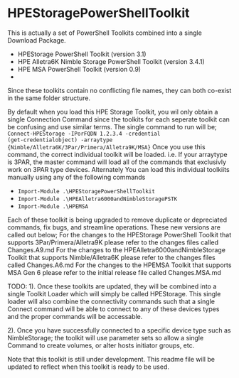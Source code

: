 # HPEStoragePowerShellToolkit
This is actually a set of PowerShell Toolkits combined into a single Download Package.
 * HPEStorage PowerShell Toolkit (version 3.1)
 * HPE Alletra6K Nimble Storage PowerShell Toolkit (version 3.4.1)
 * HPE MSA PowerShell Toolkit (version 0.9)
 * 
Since these toolkits contain no conflicting file names, they can both co-exist in the same folder structure. 

By default when you load this HPE Storage Toolkit, you wil only obtain a single Connection Command since the toolkits for 
each seperate toolkit can be confusing and use similar terms. The single command to run will be;
<code> Connect-HPEStorage -IPorFQDN 1.2.3.4 -credential (get-credentialobject) -arraytype {Nimble/Alletra6K/3Par/Primera/Alletra9K/MSA}</code>
Once you use this command, the correct individual toolkit will be loaded. i.e. If your arraytype is 3PAR, the master command will load all of the commands that exclusivly work on 3PAR type devices.
Alternately You can load this individual toolkiits manually using any of the following commands
* <code>Import-Module .\HPEStoragePowerShellToolkit</code>
* <code>Import-Module .\HPEAlletra6000andNimbleStoragePSTK</code>
* <code>Import-Module .\HPEMSA</code>

Each of these toolkit is being upgraded to remove duplicate or depreciated commands, fix bugs, and streamline operations. These new versions are called out below;
For the changes to the HPEStorage PowerShell Toolkit that supports 3Par/Primera/Alletra9K please refer to the changes files called Changes.A9.md
For the changes to the HPEAlletra6000andNimbleStorage Toolkit that supports Nimble/Alletra6K please refer to the changes files called Changes.A6.md
For the changes to the HPEMSA Toolkit that supports MSA Gen 6 please refer to the initial release file called Changes.MSA.md

TODO: 
1). Once these toolkits are updated, they will be combined into a single Toolkit Loader which will simply be called HPEStorage.
This single loader will also combine the connectivity commands such that a single Connect command will be able to connect to any of these devices
types and the proper commands will be accessable.

2). Once you have successfully connected to a specific device type such as NimbleStorage; the toolkit will use parameter sets so allow a single Command
to create volumes, or alter hosts initiator groups, etc. 

Note that this toolkit is still under development. This readme file will be updated to reflect when this toolkit is ready to be used.

